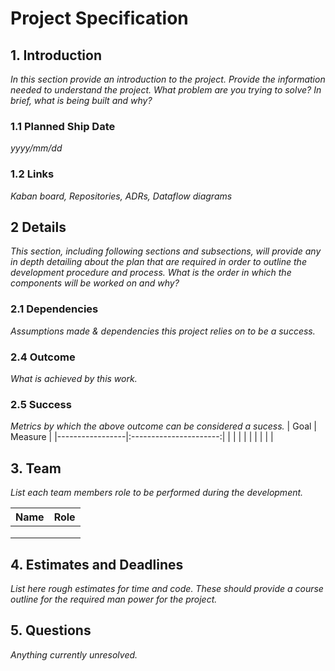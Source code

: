 # Project Specification


## 1. Introduction 
*In this section provide an introduction to the project. Provide the information needed to understand the project. What problem are you trying to solve? In brief, what is being built and why?*

###  1.1 Planned Ship Date
*yyyy/mm/dd*

### 1.2 Links
*Kaban board, Repositories, ADRs, Dataflow diagrams*

## 2 Details
*This section, including following sections and subsections, will provide any in depth detailing about the plan that are required in order to outline the development procedure and process. What is the order in which the components will be worked on and why?*
### 2.1 Dependencies
*Assumptions made & dependencies this project relies on to be a success.*

### 2.4 Outcome

*What is achieved by this work.*

### 2.5 Success

*Metrics by which the above outcome can be considered a sucess.*
| Goal     | Measure                   |
|-----------------|:----------------------:|
|                |                        |
|                 |                        |
|             	 |                        |


## 3. Team

*List each team members role to be performed during the development.*

| Name     | Role                   |
|-----------------|:----------------------:|
|                |                        |
|                 |                        |
|             	 |                        |

## 4. Estimates and Deadlines
*List here rough estimates for time and code. These should provide a course outline for the required man power for the project.*

## 5. Questions
*Anything currently unresolved.*

